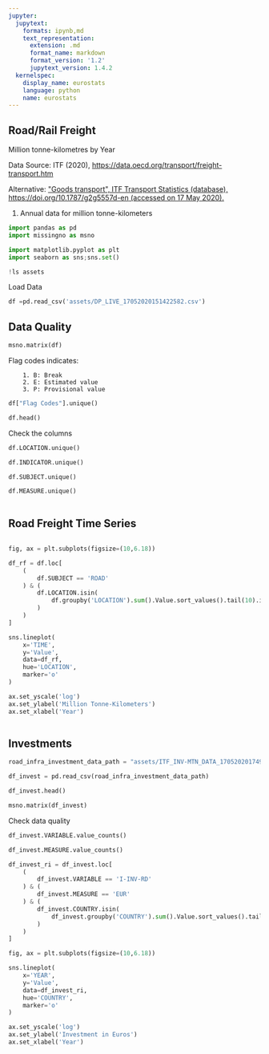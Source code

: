```yaml
---
jupyter:
  jupytext:
    formats: ipynb,md
    text_representation:
      extension: .md
      format_name: markdown
      format_version: '1.2'
      jupytext_version: 1.4.2
  kernelspec:
    display_name: eurostats
    language: python
    name: eurostats
---
```


## Road/Rail Freight

Million tonne-kilometres by Year

Data Source: ITF (2020), https://data.oecd.org/transport/freight-transport.htm

Alternative: ["Goods transport", ITF Transport Statistics (database), https://doi.org/10.1787/g2g5557d-en (accessed on 17 May 2020).](https://stats.oecd.org/BrandedView.aspx?oecd_bv_id=trsprt-data-en&doi=g2g5557d-en)

1. Annual data for million tonne-kilometers


```python
import pandas as pd
import missingno as msno
```

```python
import matplotlib.pyplot as plt
import seaborn as sns;sns.set()
```

```python
!ls assets
```

Load Data

```python
df =pd.read_csv('assets/DP_LIVE_17052020151422582.csv')
```

## Data Quality

```python
msno.matrix(df)
```

Flag codes indicates:
```
    1. B: Break
    2. E: Estimated value
    3. P: Provisional value
```

```python
df["Flag Codes"].unique()
```

```python
df.head()
```

Check the columns

```python
df.LOCATION.unique()
```

```python
df.INDICATOR.unique()
```

```python
df.SUBJECT.unique()
```

```python
df.MEASURE.unique()
```

```python

```

## Road Freight Time Series

```python

```

```python
fig, ax = plt.subplots(figsize=(10,6.18))

df_rf = df.loc[
    (
        df.SUBJECT == 'ROAD'
    ) & (
        df.LOCATION.isin(
            df.groupby('LOCATION').sum().Value.sort_values().tail(10).index
        )
    )
]

sns.lineplot(
    x='TIME',
    y='Value',
    data=df_rf,
    hue='LOCATION',
    marker='o'
)

ax.set_yscale('log')
ax.set_ylabel('Million Tonne-Kilometers')
ax.set_xlabel('Year')
```

```python

```

## Investments

```python
road_infra_investment_data_path = "assets/ITF_INV-MTN_DATA_17052020174930980.csv"
```

```python
df_invest = pd.read_csv(road_infra_investment_data_path)
```

```python
df_invest.head()
```

```python
msno.matrix(df_invest)
```

Check data quality

```python
df_invest.VARIABLE.value_counts()
```

```python
df_invest.MEASURE.value_counts()
```

```python
df_invest_ri = df_invest.loc[
    (
        df_invest.VARIABLE == 'I-INV-RD'
    ) & (
        df_invest.MEASURE == 'EUR'
    ) & (
        df_invest.COUNTRY.isin(
            df_invest.groupby('COUNTRY').sum().Value.sort_values().tail(10).index
        )
    )
]
```

```python
fig, ax = plt.subplots(figsize=(10,6.18))

sns.lineplot(
    x='YEAR',
    y='Value',
    data=df_invest_ri,
    hue='COUNTRY',
    marker='o'
)

ax.set_yscale('log')
ax.set_ylabel('Investment in Euros')
ax.set_xlabel('Year')
```

```python

```
